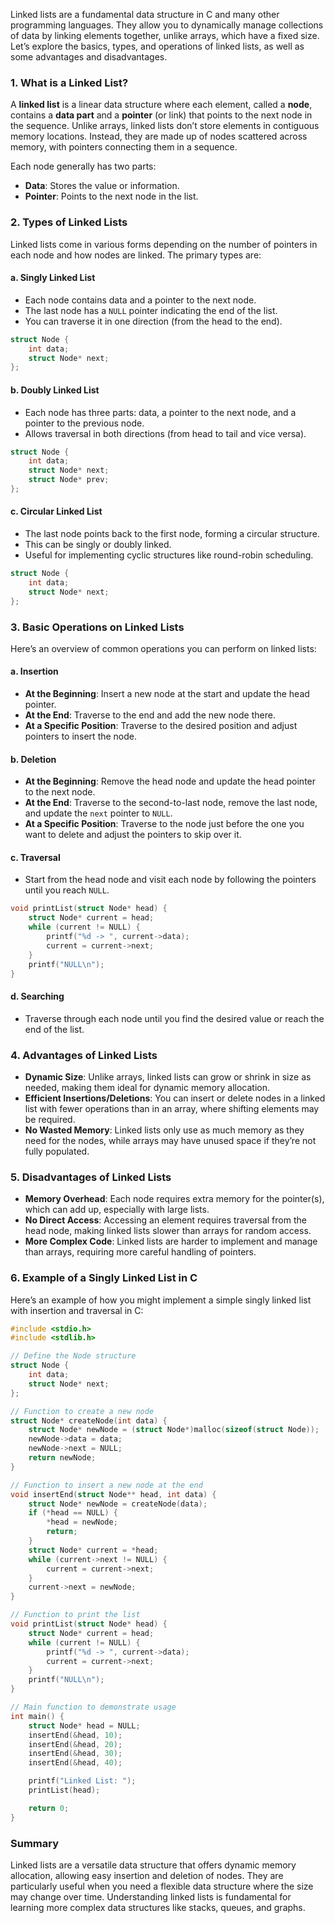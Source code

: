 Linked lists are a fundamental data structure in C and many other programming languages. They allow you to dynamically manage collections of data by linking elements together, unlike arrays, which have a fixed size. Let’s explore the basics, types, and operations of linked lists, as well as some advantages and disadvantages.

### 1. **What is a Linked List?**
A **linked list** is a linear data structure where each element, called a **node**, contains a **data part** and a **pointer** (or link) that points to the next node in the sequence. Unlike arrays, linked lists don’t store elements in contiguous memory locations. Instead, they are made up of nodes scattered across memory, with pointers connecting them in a sequence.

Each node generally has two parts:
- **Data**: Stores the value or information.
- **Pointer**: Points to the next node in the list.

### 2. **Types of Linked Lists**
Linked lists come in various forms depending on the number of pointers in each node and how nodes are linked. The primary types are:

#### a. **Singly Linked List**
   - Each node contains data and a pointer to the next node.
   - The last node has a `NULL` pointer indicating the end of the list.
   - You can traverse it in one direction (from the head to the end).

   ```c
   struct Node {
       int data;
       struct Node* next;
   };
   ```

#### b. **Doubly Linked List**
   - Each node has three parts: data, a pointer to the next node, and a pointer to the previous node.
   - Allows traversal in both directions (from head to tail and vice versa).

   ```c
   struct Node {
       int data;
       struct Node* next;
       struct Node* prev;
   };
   ```

#### c. **Circular Linked List**
   - The last node points back to the first node, forming a circular structure.
   - This can be singly or doubly linked.
   - Useful for implementing cyclic structures like round-robin scheduling.

   ```c
   struct Node {
       int data;
       struct Node* next;
   };
   ```

### 3. **Basic Operations on Linked Lists**
Here’s an overview of common operations you can perform on linked lists:

#### a. **Insertion**
   - **At the Beginning**: Insert a new node at the start and update the head pointer.
   - **At the End**: Traverse to the end and add the new node there.
   - **At a Specific Position**: Traverse to the desired position and adjust pointers to insert the node.

#### b. **Deletion**
   - **At the Beginning**: Remove the head node and update the head pointer to the next node.
   - **At the End**: Traverse to the second-to-last node, remove the last node, and update the `next` pointer to `NULL`.
   - **At a Specific Position**: Traverse to the node just before the one you want to delete and adjust the pointers to skip over it.

#### c. **Traversal**
   - Start from the head node and visit each node by following the pointers until you reach `NULL`.

   ```c
   void printList(struct Node* head) {
       struct Node* current = head;
       while (current != NULL) {
           printf("%d -> ", current->data);
           current = current->next;
       }
       printf("NULL\n");
   }
   ```

#### d. **Searching**
   - Traverse through each node until you find the desired value or reach the end of the list.

### 4. **Advantages of Linked Lists**
   - **Dynamic Size**: Unlike arrays, linked lists can grow or shrink in size as needed, making them ideal for dynamic memory allocation.
   - **Efficient Insertions/Deletions**: You can insert or delete nodes in a linked list with fewer operations than in an array, where shifting elements may be required.
   - **No Wasted Memory**: Linked lists only use as much memory as they need for the nodes, while arrays may have unused space if they’re not fully populated.

### 5. **Disadvantages of Linked Lists**
   - **Memory Overhead**: Each node requires extra memory for the pointer(s), which can add up, especially with large lists.
   - **No Direct Access**: Accessing an element requires traversal from the head node, making linked lists slower than arrays for random access.
   - **More Complex Code**: Linked lists are harder to implement and manage than arrays, requiring more careful handling of pointers.

### 6. **Example of a Singly Linked List in C**
Here’s an example of how you might implement a simple singly linked list with insertion and traversal in C:

```c
#include <stdio.h>
#include <stdlib.h>

// Define the Node structure
struct Node {
    int data;
    struct Node* next;
};

// Function to create a new node
struct Node* createNode(int data) {
    struct Node* newNode = (struct Node*)malloc(sizeof(struct Node));
    newNode->data = data;
    newNode->next = NULL;
    return newNode;
}

// Function to insert a new node at the end
void insertEnd(struct Node** head, int data) {
    struct Node* newNode = createNode(data);
    if (*head == NULL) {
        *head = newNode;
        return;
    }
    struct Node* current = *head;
    while (current->next != NULL) {
        current = current->next;
    }
    current->next = newNode;
}

// Function to print the list
void printList(struct Node* head) {
    struct Node* current = head;
    while (current != NULL) {
        printf("%d -> ", current->data);
        current = current->next;
    }
    printf("NULL\n");
}

// Main function to demonstrate usage
int main() {
    struct Node* head = NULL;
    insertEnd(&head, 10);
    insertEnd(&head, 20);
    insertEnd(&head, 30);
    insertEnd(&head, 40);

    printf("Linked List: ");
    printList(head);

    return 0;
}
```

### Summary
Linked lists are a versatile data structure that offers dynamic memory allocation, allowing easy insertion and deletion of nodes. They are particularly useful when you need a flexible data structure where the size may change over time. Understanding linked lists is fundamental for learning more complex data structures like stacks, queues, and graphs.
